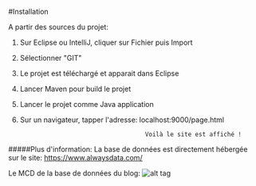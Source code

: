 #Installation 

A partir des sources du projet:
1. Sur Eclipse ou IntelliJ, cliquer sur Fichier puis Import
2. Sélectionner "GIT"
3. Le projet est téléchargé et apparait dans Eclipse
4. Lancer Maven pour build le projet
6. Lancer le projet comme Java application
5. Sur un navigateur, tapper l'adresse: localhost:9000/page.html

                                          Voilà le site est affiché !

#####Plus d'information:
La base de données est directement hébergée sur le site: https://www.alwaysdata.com/

Le MCD de la base de données du blog:
![alt tag](http://img15.hostingpics.net/pics/779576mocodo.png)
